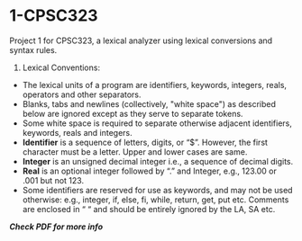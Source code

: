 # 1-CPSC323
Project 1 for CPSC323, a lexical analyzer using lexical conversions and syntax rules.

1) Lexical Conventions:  
- The lexical units of a program are identifiers, keywords, integers, reals, operators and other
separators.
- Blanks, tabs and newlines (collectively, "white space") as described below are ignored except as they serve to separate tokens.
- Some white space is required to separate otherwise adjacent identifiers, keywords, reals and integers.
- **Identifier** is a sequence of letters, digits, or “$”. However, the first character must be a letter. Upper and
lower cases are same.
- **Integer** is an unsigned decimal integer i.e., a sequence of decimal digits.
- **Real** is an optional integer followed by “.” and Integer, e.g., 123.00 or .001 but not 123.
- Some identifiers are reserved for use as keywords, and may not be used otherwise:  e.g., integer, if, else, fi, while, return, get, put etc.
Comments are enclosed in “ “ and should be entirely ignored by the LA, SA etc.

***Check PDF for more info***
